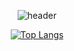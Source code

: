 <div align="center">

  ![header](https://capsule-render.vercel.app/api?type=Transparent&height=150&section=header&text=i'm%20zeun&fontSize=90&fontColor=f6e6d1)



  [![Top Langs](https://github-readme-stats.vercel.app/api/top-langs/?username=anuraghazra&layout=compact)](https://github.com/anuraghazra/github-readme-stats)

</div>
